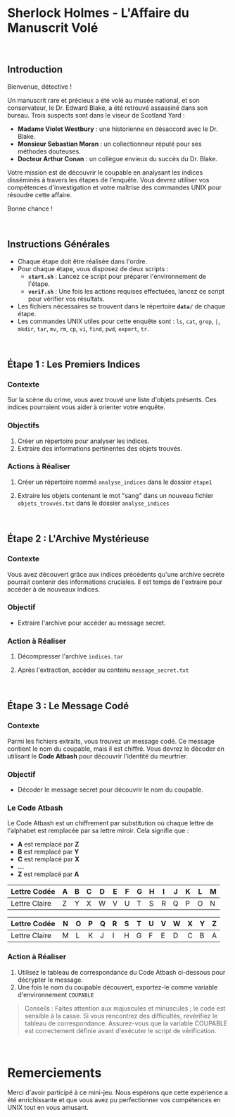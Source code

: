 # Sherlock Holmes - L'Affaire du Manuscrit Volé

<br>

## Introduction

Bienvenue, détective !

Un manuscrit rare et précieux a été volé au musée national, et son conservateur, le Dr. Edward Blake, a été retrouvé assassiné dans son bureau. Trois suspects sont dans le viseur de Scotland Yard :

- **Madame Violet Westbury** : une historienne en désaccord avec le Dr. Blake.
- **Monsieur Sebastian Moran** : un collectionneur réputé pour ses méthodes douteuses.
- **Docteur Arthur Conan** : un collègue envieux du succès du Dr. Blake.

Votre mission est de découvrir le coupable en analysant les indices disséminés à travers les étapes de l'enquête. Vous devrez utiliser vos compétences d'investigation et votre maîtrise des commandes UNIX pour résoudre cette affaire.

Bonne chance !

<br>

## Instructions Générales

- Chaque étape doit être réalisée dans l'ordre.
- Pour chaque étape, vous disposez de deux scripts :
  - **`start.sh`** : Lancez ce script pour préparer l'environnement de l'étape.
  - **`verif.sh`** : Une fois les actions requises effectuées, lancez ce script pour vérifier vos résultats.
- Les fichiers nécessaires se trouvent dans le répertoire **`data/`** de chaque étape.
- Les commandes UNIX utiles pour cette enquête sont : `ls`, `cat`, `grep`, `|`, `mkdir`, `tar`, `mv`, `rm`, `cp`, `vi`, `find`, `pwd`, `export`, `tr`.

<br>

## Étape 1 : Les Premiers Indices

### Contexte

Sur la scène du crime, vous avez trouvé une liste d'objets présents. Ces indices pourraient vous aider à orienter votre enquête.

### Objectifs

1. Créer un répertoire pour analyser les indices.
2. Extraire des informations pertinentes des objets trouvés.

### Actions à Réaliser

1. Créer un répertoire nommé `analyse_indices` dans le dossier `étape1`

2. Extraire les objets contenant le mot "sang" dans un nouveau fichier `objets_trouvés.txt` dans le dossier `analyse_indices`


<br>

## Étape 2 : L'Archive Mystérieuse

### Contexte

Vous avez découvert grâce aux indices précédents qu'une archive secrète pourrait contenir des informations cruciales. Il est temps de l'extraire pour accéder à de nouveaux indices.

### Objectif

- Extraire l'archive pour accéder au message secret.

### Action à Réaliser

1. Décompresser l'archive `indices.tar`

2. Après l'extraction, accèder au contenu `message_secret.txt`

<br>

## Étape 3 : Le Message Codé

### Contexte

Parmi les fichiers extraits, vous trouvez un message codé. Ce message contient le nom du coupable, mais il est chiffré. Vous devrez le décoder en utilisant le **Code Atbash** pour découvrir l'identité du meurtrier.

### Objectif

- Décoder le message secret pour découvrir le nom du coupable.

### Le Code Atbash

Le Code Atbash est un chiffrement par substitution où chaque lettre de l'alphabet est remplacée par sa lettre miroir. Cela signifie que :

- **A** est remplacé par **Z**
- **B** est remplacé par **Y**
- **C** est remplacé par **X**
- **...**
- **Z** est remplacé par **A**


| Lettre Codée | A | B | C | D | E | F | G | H | I | J | K | L | M |
|--------------|---|---|---|---|---|---|---|---|---|---|---|---|---|
| Lettre Claire| Z | Y | X | W | V | U | T | S | R | Q | P | O | N |

| Lettre Codée | N | O | P | Q | R | S | T | U | V | W | X | Y | Z |
|--------------|---|---|---|---|---|---|---|---|---|---|---|---|---|
| Lettre Claire| M | L | K | J | I | H | G | F | E | D | C | B | A |



### Action à Réaliser

1. Utilisez le tableau de correspondance du Code Atbash ci-dessous pour décrypter le message.
2. Une fois le nom du coupable découvert, exportez-le comme variable d'environnement `COUPABLE`

> Conseils : Faites attention aux majuscules et minuscules ; le code est sensible à la casse. Si vous rencontrez des difficultés, revérifiez le tableau de correspondance. Assurez-vous que la variable COUPABLE est correctement définie avant d'exécuter le script de vérification.




<br>

# Remerciements

Merci d'avoir participé à ce mini-jeu. Nous espérons que cette expérience a été enrichissante et que vous avez pu perfectionner vos compétences en UNIX tout en vous amusant.